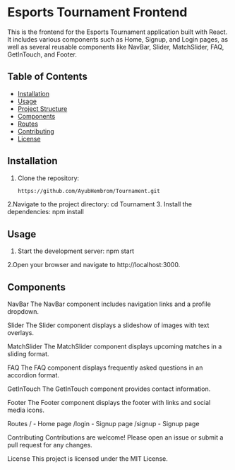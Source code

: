 # Esports Tournament Frontend

This is the frontend for the Esports Tournament application built with React. It includes various components such as Home, Signup, and Login pages, as well as several reusable components like NavBar, Slider, MatchSlider, FAQ, GetInTouch, and Footer.

## Table of Contents

- [Installation](#installation)
- [Usage](#usage)
- [Project Structure](#project-structure)
- [Components](#components)
- [Routes](#routes)
- [Contributing](#contributing)
- [License](#license)

## Installation

1. Clone the repository:
   ```sh
   https://github.com/AyubHembrom/Tournament.git


2.Navigate to the project directory:
    cd Tournament
3. Install the dependencies:
    npm install

## Usage

  1. Start the development server:
  npm start

  2.Open your browser and navigate to http://localhost:3000.



## Components
NavBar
The NavBar component includes navigation links and a profile dropdown.

Slider
The Slider component displays a slideshow of images with text overlays.

MatchSlider
The MatchSlider component displays upcoming matches in a sliding format.

FAQ
The FAQ component displays frequently asked questions in an accordion format.

GetInTouch
The GetInTouch component provides contact information.

Footer
The Footer component displays the footer with links and social media icons.

Routes
/ - Home page
/login - Signup page
/signup - Signup page


Contributing
Contributions are welcome! Please open an issue or submit a pull request for any changes.

License
This project is licensed under the MIT License.